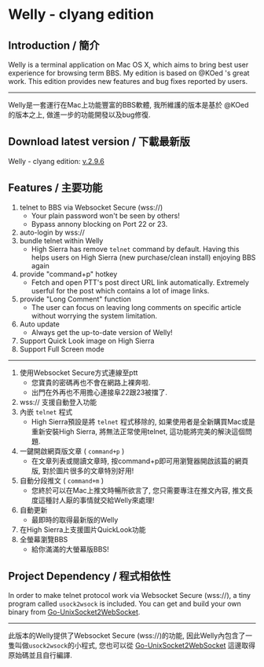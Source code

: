 Welly - clyang edition
=============

Introduction / 簡介
-------------

Welly is a terminal application on Mac OS X, which aims to bring best user experience for browsing term BBS. My edition is based on @KOed 's great work. This edition provides new features and bug fixes reported by users.

***

Welly是一套運行在Mac上功能豐富的BBS軟體, 我所維護的版本是基於 @KOed 的版本之上, 做進一步的功能開發以及bug修復.

Download latest version / 下載最新版
-------------
Welly - clyang edition: [v.2.9.6](https://github.com/clyang/welly/releases/tag/2.9.6)

Features / 主要功能
-------------
1. telnet to BBS via Websocket Secure (wss://)
   - Your plain password won't be seen by others!
   - Bypass annony blocking on Port 22 or 23.
2. auto-login by wss://
3. bundle telnet within Welly
   - High Sierra has remove `telnet` command by default. Having this helps users on High Sierra (new purchase/clean install) enjoying BBS again
4. provide "command+p" hotkey
   - Fetch and open PTT's post direct URL link automatically. Extremely userful for the post which contains a lot of image links.
5. provide "Long Comment" function
   - The user can focus on leaving long comments on specific article without worrying the system limitation.
6. Auto update
   - Always get the up-to-date version of Welly!
7. Support Quick Look image on High Sierra
8. Support Full Screen mode

***

1. 使用Websocket Secure方式連線至ptt
   - 您寶貴的密碼再也不會在網路上裸奔啦.
   - 出門在外再也不用擔心連接阜22跟23被擋了.
2. wss:// 支援自動登入功能
3. 內嵌 `telnet` 程式
   - High Sierra預設是將 `telnet` 程式移除的, 如果使用者是全新購買Mac或是重新安裝High Sierra, 將無法正常使用telnet, 這功能將完美的解決這個問題.
4. 一鍵開啟網頁版文章 ( `command+p` )
   - 在文章列表或閱讀文章時, 按command+p即可用瀏覽器開啟該篇的網頁版, 對於圖片很多的文章特別好用!
5. 自動分段推文 ( `command+m` )
   - 您終於可以在Mac上推文時暢所欲言了, 您只需要專注在推文內容, 推文長度這種討人厭的事情就交給Welly來處理!
6. 自動更新
   - 最即時的取得最新版的Welly
7. 在High Sierra上支援圖片QuickLook功能
8. 全螢幕瀏覽BBS
   - 給你滿滿的大螢幕版BBS!

Project Dependency / 程式相依性
-------------

In order to make telnet protocol work via Websocket Secure (wss://), a tiny program called `usock2wsock` is included. You can get and build your own binary from [Go-UnixSocket2WebSocket](https://github.com/clyang/Go-UnixSocket2WebSocket).

***

此版本的Welly提供了Websocket Secure (wss://)的功能, 因此Welly內包含了一隻叫做`usock2wsock`的小程式, 您也可以從 [Go-UnixSocket2WebSocket](https://github.com/clyang/Go-UnixSocket2WebSocket) 這邊取得原始碼並且自行編譯.
